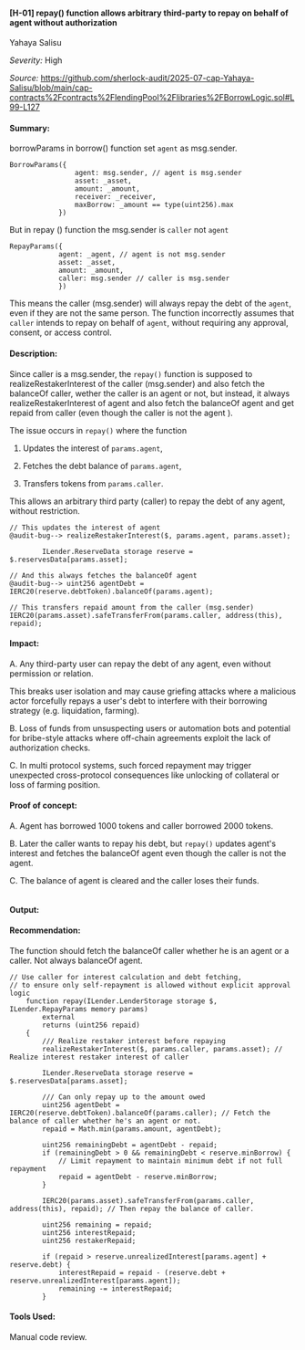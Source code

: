 #### [H-01] repay() function allows arbitrary third-party to repay on behalf of agent without authorization

Yahaya Salisu

_Severity:_ High 

_Source:_ https://github.com/sherlock-audit/2025-07-cap-Yahaya-Salisu/blob/main/cap-contracts%2Fcontracts%2FlendingPool%2Flibraries%2FBorrowLogic.sol#L99-L127



#### Summary:
borrowParams in borrow() function set `agent` as msg.sender.
```solidity
BorrowParams({
                agent: msg.sender, // agent is msg.sender
                asset: _asset,
                amount: _amount,
                receiver: _receiver,
                maxBorrow: _amount == type(uint256).max
            })
```

But in repay () function the msg.sender is `caller` not `agent`
```solidity
RepayParams({
            agent: _agent, // agent is not msg.sender
            asset: _asset, 
            amount: _amount,
            caller: msg.sender // caller is msg.sender
            })
```

This means the caller (msg.sender) will always repay the debt of the `agent`, even if they are not the same person. The function incorrectly assumes that `caller` intends to repay on behalf of `agent`, without requiring any approval, consent, or access control.



#### Description:
Since caller is a msg.sender, the `repay()` function is supposed to realizeRestakerInterest of the caller (msg.sender) and also fetch the balanceOf caller, wether the caller is an agent or not, but instead, it always realizeRestakerInterest of agent and also fetch the balanceOf agent and get repaid  from caller (even though the caller is not the agent ).

The issue occurs in `repay()` where the function

1. Updates the interest of `params.agent`,

2. Fetches the debt balance of `params.agent`,

3. Transfers tokens from `params.caller`.

This allows an arbitrary third party (caller) to repay the debt of any agent, without restriction.

```solidity
// This updates the interest of agent
@audit-bug--> realizeRestakerInterest($, params.agent, params.asset); 

        ILender.ReserveData storage reserve = $.reservesData[params.asset];

// And this always fetches the balanceOf agent
@audit-bug--> uint256 agentDebt = IERC20(reserve.debtToken).balanceOf(params.agent); 

// This transfers repaid amount from the caller (msg.sender)
IERC20(params.asset).safeTransferFrom(params.caller, address(this), repaid);
```

#### Impact:

A. Any third-party user can repay the debt of any agent, even without permission or relation.

This breaks user isolation and may cause griefing attacks where a malicious actor forcefully repays a user's debt to interfere with their borrowing strategy (e.g. liquidation, farming).

B. Loss of funds from unsuspecting users or automation bots and potential for bribe-style attacks where off-chain agreements exploit the lack of authorization checks.

C. In multi protocol systems, such forced repayment may trigger unexpected cross-protocol consequences like unlocking of collateral or loss of farming position.



#### Proof of concept:
A. Agent has borrowed 1000 tokens and caller borrowed 2000 tokens.

B. Later the caller wants to repay his debt, but `repay()` updates agent's interest and fetches the balanceOf agent even though the caller is not the agent.

C. The balance of agent is cleared and the caller loses their funds.

```solidity
```


#### Output:


#### Recommendation:
The function should fetch the balanceOf caller whether he is an agent or a caller. Not always balanceOf agent.

```solidity
// Use caller for interest calculation and debt fetching,
// to ensure only self-repayment is allowed without explicit approval logic
    function repay(ILender.LenderStorage storage $, ILender.RepayParams memory params)
        external
        returns (uint256 repaid)
    {
        /// Realize restaker interest before repaying
        realizeRestakerInterest($, params.caller, params.asset); // Realize interest restaker interest of caller

        ILender.ReserveData storage reserve = $.reservesData[params.asset];

        /// Can only repay up to the amount owed
        uint256 agentDebt = IERC20(reserve.debtToken).balanceOf(params.caller); // Fetch the balance of caller whether he's an agent or not.
        repaid = Math.min(params.amount, agentDebt);

        uint256 remainingDebt = agentDebt - repaid;
        if (remainingDebt > 0 && remainingDebt < reserve.minBorrow) {
            // Limit repayment to maintain minimum debt if not full repayment
            repaid = agentDebt - reserve.minBorrow;
        }

        IERC20(params.asset).safeTransferFrom(params.caller, address(this), repaid); // Then repay the balance of caller.

        uint256 remaining = repaid;
        uint256 interestRepaid;
        uint256 restakerRepaid;

        if (repaid > reserve.unrealizedInterest[params.agent] + reserve.debt) {
            interestRepaid = repaid - (reserve.debt + reserve.unrealizedInterest[params.agent]);
            remaining -= interestRepaid;
        }
```


#### Tools Used:
Manual code review.

